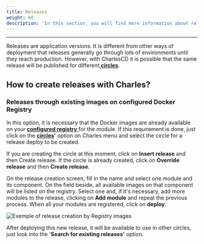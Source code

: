 ```yaml
---
title: Releases
weight: 68
description: 'In this section, you will find more information about releases on Charles.'
---
```


---

Releases are application versions. It is different from other ways of deployment that releases generally go through lots of environments until they reach production. However, with CharlesCD it is possible that the same release will be published for different[ **circles**](/reference/circles/).

## How to create releases with Charles?

### **Releases through existing images on configured Docker Registry**

In this option, it is necessary that the Docker images are already available on your [**configured registry** ](/get-started/defining-a-workspace/docker-registry/) for the module. If this requirement is done, just click on the [**circles**](/reference/circles/)**'** option on Charles menu and select the circle for a release deploy to be created.

If you are creating the circle at this moment, click on **Insert release** and then Create release. If the circle is already created, click on **Override release** and then **Create release**.

On the release creation screen, fill in the name and select one module and its component. On the field beside, all available images on that component will be listed on the registry. Select one and, if it's necessary, add more modules to the release, clicking on **Add module** and repeat the previous process. When all your modules are registered, click on **deploy**.

![Exemple of release creation by Registry images](/shared/releases-por-meio-de-imagens-existentes%20%281%29%20%281%29.gif)

After deploying this new release, it will be available to use in other circles, just look into the '**Search for existing releases'** option.
